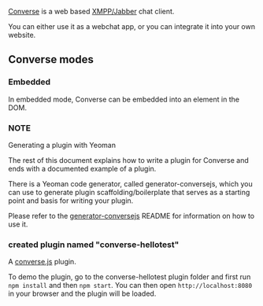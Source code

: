 [Converse](https://conversejs.org) is a web based [XMPP/Jabber](https://xmpp.org) chat client.

You can either use it as a webchat app, or you can integrate it into your own website.

## Converse modes

### Embedded

In embedded mode, Converse can be embedded into an element in the DOM.

### NOTE

Generating a plugin with Yeoman

The rest of this document explains how to write a plugin for Converse and ends with a documented example of a plugin.

There is a Yeoman code generator, called generator-conversejs, which you can use to generate plugin scaffolding/boilerplate that serves as a starting point and basis for writing your plugin.

Please refer to the [generator-conversejs](https://github.com/conversejs/generator-conversejs) README for information on how to use it.

### created plugin named "converse-hellotest"

A [converse.js](https://conversejs.org) plugin.

To demo the plugin, go to the converse-hellotest plugin folder and first run `npm install` and then `npm start`.
You can then open `http://localhost:8080` in your browser and the plugin will be loaded.
